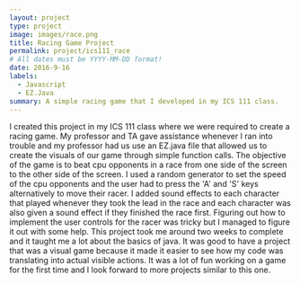 ```yaml
---
layout: project
type: project
image: images/race.png
title: Racing Game Project
permalink: project/ics111_race
# All dates must be YYYY-MM-DD format!
date: 2016-9-16
labels:
  - Javascript
  - EZ.Java
summary: A simple racing game that I developed in my ICS 111 class.
---
```


  I created this project in my ICS 111 class where we were required to create a racing game. My professor and TA gave assistance whenever I ran into trouble and my professor had us use an EZ.java file that allowed us to create the visuals of our game through simple function calls.
  The objective of the game is to beat cpu opponents in a race from one side of the screen to the other side of the screen. I used a random generator to set the speed of the cpu opponents and the user had to press the 'A' and 'S' keys alternatively to move their racer. I added sound effects to each character that played whenever they took the lead in the race and each character was also given a sound effect if they finished the race first. Figuring out how to implement the user controls for the racer was tricky but I managed to figure it out with some help.
  This project took me around two weeks to complete and it taught me a lot about the basics of java. It was good to have a project that was a visual game because it made it easier to see how my code was translating into actual visible actions. It was a lot of fun working on a game for the first time and I look forward to more projects similar to this one. 
